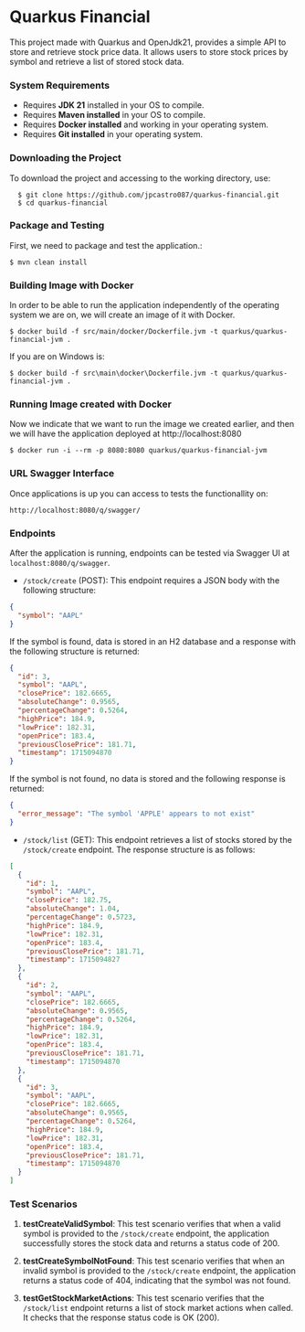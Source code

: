# Quarkus Financial

This project made with Quarkus and OpenJdk21, provides a simple API to store and retrieve stock price data. It allows users to store stock prices by symbol and retrieve a list of stored stock data.

### System Requirements

- Requires <b>JDK 21</b> installed in your OS to compile.
- Requires <b>Maven installed</b> in your OS to compile.
- Requires <b>Docker installed</b> and working in your operating system.
- Requires <b>Git installed</b> in your operating system.

### Downloading the Project

To download the project and accessing to the working directory, use:
```shell script
  $ git clone https://github.com/jpcastro087/quarkus-financial.git
  $ cd quarkus-financial
```

### Package and Testing

First, we need to package and test the application.:

```shell script
$ mvn clean install
```

### Building Image with Docker

In order to be able to run the application independently of the operating system we are on, we will create an image of it with Docker.
```shell script
$ docker build -f src/main/docker/Dockerfile.jvm -t quarkus/quarkus-financial-jvm .
```
If you are on Windows is:
```shell script
$ docker build -f src\main\docker\Dockerfile.jvm -t quarkus/quarkus-financial-jvm .
```


### Running Image created with Docker

Now we indicate that we want to run the image we created earlier, and then we will have the application deployed at http://localhost:8080
```shell script
$ docker run -i --rm -p 8080:8080 quarkus/quarkus-financial-jvm
```

### URL Swagger Interface

Once applications is up you can access to tests the functionallity on:
```shell script
http://localhost:8080/q/swagger/
```

### Endpoints

After the application is running, endpoints can be tested via Swagger UI at `localhost:8080/q/swagger`.

- `/stock/create` (POST): This endpoint requires a JSON body with the following structure:
```json
{
  "symbol": "AAPL"
}
```
If the symbol is found, data is stored in an H2 database and a response with the following structure is returned:
```json
{
  "id": 3,
  "symbol": "AAPL",
  "closePrice": 182.6665,
  "absoluteChange": 0.9565,
  "percentageChange": 0.5264,
  "highPrice": 184.9,
  "lowPrice": 182.31,
  "openPrice": 183.4,
  "previousClosePrice": 181.71,
  "timestamp": 1715094870
}
```
If the symbol is not found, no data is stored and the following response is returned:
```json
{
  "error_message": "The symbol 'APPLE' appears to not exist"
}
```

- `/stock/list` (GET): This endpoint retrieves a list of stocks stored by the `/stock/create` endpoint. The response structure is as follows:
```json
[
  {
    "id": 1,
    "symbol": "AAPL",
    "closePrice": 182.75,
    "absoluteChange": 1.04,
    "percentageChange": 0.5723,
    "highPrice": 184.9,
    "lowPrice": 182.31,
    "openPrice": 183.4,
    "previousClosePrice": 181.71,
    "timestamp": 1715094827
  },
  {
    "id": 2,
    "symbol": "AAPL",
    "closePrice": 182.6665,
    "absoluteChange": 0.9565,
    "percentageChange": 0.5264,
    "highPrice": 184.9,
    "lowPrice": 182.31,
    "openPrice": 183.4,
    "previousClosePrice": 181.71,
    "timestamp": 1715094870
  },
  {
    "id": 3,
    "symbol": "AAPL",
    "closePrice": 182.6665,
    "absoluteChange": 0.9565,
    "percentageChange": 0.5264,
    "highPrice": 184.9,
    "lowPrice": 182.31,
    "openPrice": 183.4,
    "previousClosePrice": 181.71,
    "timestamp": 1715094870
  }
]
```

### Test Scenarios

1. **testCreateValidSymbol**: This test scenario verifies that when a valid symbol is provided to the `/stock/create` endpoint, the application successfully stores the stock data and returns a status code of 200.
   
2. **testCreateSymbolNotFound**: This test scenario verifies that when an invalid symbol is provided to the `/stock/create` endpoint, the application returns a status code of 404, indicating that the symbol was not found.

3. **testGetStockMarketActions**: This test scenario verifies that the `/stock/list` endpoint returns a list of stock market actions when called. It checks that the response status code is OK (200).


